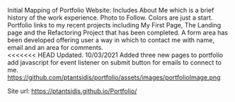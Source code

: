 Initial Mapping of Portfolio Website:
Includes About Me which is a brief history of the work experience. 
Photo to Follow.
Colors are just a start.
Portfolio links to my recent projects including My First Page, The Landing page and the Refactoring Project that has been completed.
A form area has been developed offering user a way in which to contact me with name, email and an area for comments.  
<<<<<<< HEAD
Updated. 10/03/2021
Added three new pages to portfolio
add javascript for event listener on submit button for emails to connect to me.
https://github.com/ptantsidis/portfolio/assets/images/portfolioImage.png

Site url: https://ptantsidis.github.io/Portfolio/


